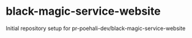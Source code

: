 # black-magic-service-website

Initial repository setup for pr-poehali-dev/black-magic-service-website